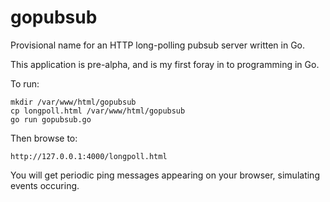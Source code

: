 gopubsub
========

Provisional name for an HTTP long-polling pubsub server written in Go.

This application is pre-alpha, and is my first foray in to programming in Go.

To run:

	mkdir /var/www/html/gopubsub
	cp longpoll.html /var/www/html/gopubsub
	go run gopubsub.go

Then browse to:

	http://127.0.0.1:4000/longpoll.html

You will get periodic ping messages appearing on your browser, simulating events occuring.

